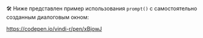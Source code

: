 🛠 Ниже представлен пример использования `prompt()` с самостоятельно созданным диалоговым окном:

https://codepen.io/vindi-r/pen/xBjowJ
